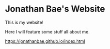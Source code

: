 # Jonathan Bae's Website

This is my website!

Here I will feature some stuff all about me.

https://jonathanbae.github.io/index.html
